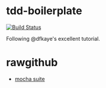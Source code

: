 # tdd-boilerplate

[![Build Status](https://travis-ci.org/jamonholmgren/tdd-boilerplate.png?branch=master)](https://travis-ci.org/jamonholmgren/tdd-boilerplate)

Following @dfkaye's excellent tutorial.

# rawgithub

+ [mocha suite](https://rawgithub.com/jamonholmgren/tdd-boilerplate/master/test/mocha/browser-suite.html)
